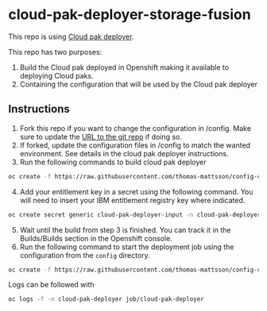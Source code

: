 # cloud-pak-deployer-storage-fusion

This repo is using [Cloud pak deployer](https://ibm.github.io/cloud-pak-deployer).

This repo has two purposes:
1. Build the Cloud pak deployed in Openshift making it available to deploying Cloud paks.
2. Containing the configuration that will be used by the Cloud pak deployer

## Instructions

1. Fork this repo if you want to change the configuration in /config. Make sure to update the [URL to the git repo](https://github.com/thomas-mattsson/config-cloudpak-deployer-sep-10/blob/main/resources/resources.yaml#L7) if doing so.
2. If forked, update the configuration files in /config to match the wanted environment. See details in the cloud pak deployer instructions.
3. Run the following commands to build cloud pak deployer
```bash
oc create -f https://raw.githubusercontent.com/thomas-mattsson/config-cloudpak-deployer-sep-10/main/resources/build.yaml
```
4. Add your entitlement key in a secret using the following command. You will need to insert your IBM entitlement registry key where indicated.
```bash
oc create secret generic cloud-pak-deployer-input -n cloud-pak-deployer --from-literal entitlement-key="<your entitlement key>"
```
5. Wait until the build from step 3 is finished. You can track it in the Builds/Builds section in the Openshift console.
6. Run the following command to start the deployment job using the configuration from the `config` directory.
```bash
oc create -f https://raw.githubusercontent.com/thomas-mattsson/config-cloudpak-deployer-sep-10/main/resources/resources.yaml
```

Logs can be followed with
```bash
oc logs -f -n cloud-pak-deployer job/cloud-pak-deployer
```
